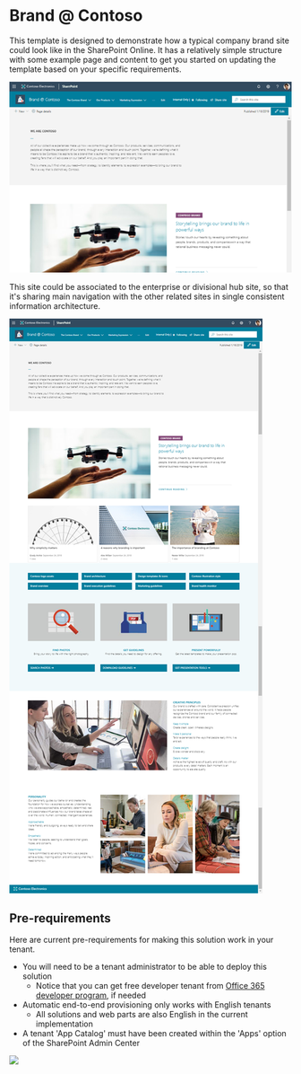 # Brand @ Contoso

This template is designed to demonstrate how a typical company brand site could look like in the SharePoint Online. It has a relatively simple structure with some example page and content to get you started on updating the template based on your specific requirements.

![Brand at Contoso top pic](./top-brand.png)

This site could be associated to the enterprise or divisional hub site, so that it's sharing main navigation with the other related sites in single consistent information architecture.

![Full layout](./full-layout-brand.png)

## Pre-requirements

Here are current pre-requirements for making this solution work in your tenant.

- You will need to be a tenant administrator to be able to deploy this solution
    - Notice that you can get free developer tenant from [Office 365 developer program](https://developer.microsoft.com/en-us/office/dev-program), if needed
- Automatic end-to-end provisioning only works with English tenants
    - All solutions and web parts are also English in the current implementation
- A tenant 'App Catalog' must have been created within the 'Apps' option of the SharePoint Admin Center

<img src="https://telemetry.sharepointpnp.com/sp-dev-provisioning-templates/BrandAtContoso" />